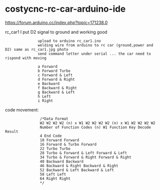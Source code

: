 # costycnc-rc-car-arduino-ide
https://forum.arduino.cc/index.php?topic=171238.0

rc_car1  I put D2 signal to ground and working good       
                   
                   upload to arduino rc_car1.ino
                   welding wire from arduino to rc car (ground,power and D2) same as rc_car1.jpg photo
                   send command letter under serial ... the car need to rispond with moving
                   
                   a Forward 
                   b Forward Turbo 
                   c Forward & Left 
                   d Forward & Right
                   e Backward
                   f Backward & Right
                   g Backward & Left
                   h Left
                   i Right


 code movement:

                    /*Data Format
                    W2 W2 W2 W2 (n) x W1 W2 W2 W2 W2 (n) x W1 W2 W2 W2 W2
                    Number of Function Codes (n) W1 Function Key Decode Result
                    4 End Code
                    10 Forward Forward
                    16 Forward & Turbo Forward
                    22 Turbo Turbo
                    28 Turbo & Forward & Left Forward & Left
                    34 Turbo & Forward & Right Forward & Right
                    40 Backward Backward
                    46 Backward & Right Backward & Right
                    52 Backward & Left Backward & Left
                    58 Left Left
                    64 Right Right
                    */

     
